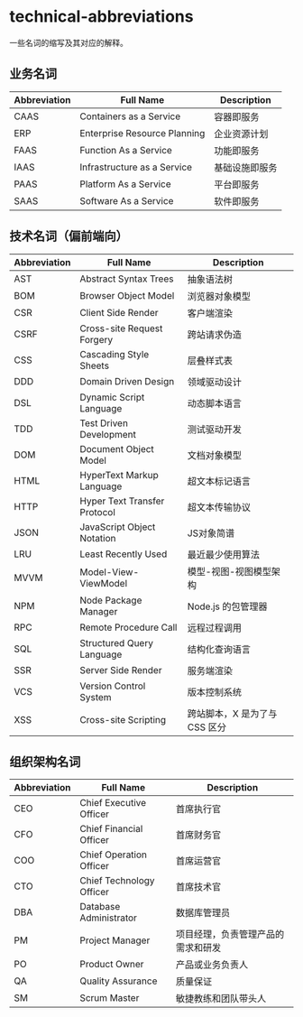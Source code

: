 # technical-abbreviations

一些名词的缩写及其对应的解释。

## 业务名词

|Abbreviation|Full Name|Description|
|---|---|---|
|CAAS|Containers as a Service|容器即服务|
|ERP|Enterprise Resource Planning|企业资源计划|
|FAAS|Function As a Service|功能即服务|
|IAAS|Infrastructure as a Service|基础设施即服务|
|PAAS|Platform As a Service|平台即服务|
|SAAS|Software As a Service|软件即服务|

## 技术名词（偏前端向）

|Abbreviation|Full Name|Description|
|---|---|---|
|AST|Abstract Syntax Trees|抽象语法树|
|BOM|Browser Object Model|浏览器对象模型|
|CSR|Client Side Render|客户端渲染|
|CSRF|Cross-site Request Forgery|跨站请求伪造|
|CSS|Cascading Style Sheets|层叠样式表|
|DDD|Domain Driven Design|领域驱动设计|
|DSL|Dynamic Script Language|动态脚本语言|
|TDD|Test Driven Development|测试驱动开发|
|DOM|Document Object Model|文档对象模型|
|HTML|HyperText Markup Language|超文本标记语言|
|HTTP|Hyper Text Transfer Protocol|超文本传输协议|
|JSON|JavaScript Object Notation|JS对象简谱|
|LRU|Least Recently Used|最近最少使用算法|
|MVVM|Model-View-ViewModel|模型-视图-视图模型架构|
|NPM|Node Package Manager|Node.js 的包管理器|
|RPC|Remote Procedure Call|远程过程调用|
|SQL|Structured Query Language|结构化查询语言|
|SSR|Server Side Render|服务端渲染|
|VCS|Version Control System|版本控制系统|
|XSS|Cross-site Scripting|跨站脚本，X 是为了与 CSS 区分|

## 组织架构名词

|Abbreviation|Full Name|Description|
|---|---|---|
|CEO|Chief Executive Officer|首席执行官|
|CFO|Chief Financial Officer|首席财务官|
|COO|Chief Operation Officer|首席运营官|
|CTO|Chief Technology Officer|首席技术官|
|DBA|Database Administrator|数据库管理员|
|PM|Project Manager|项目经理，负责管理产品的需求和研发|
|PO|Product Owner|产品或业务负责人|
|QA|Quality Assurance|质量保证|
|SM|Scrum Master|敏捷教练和团队带头人|
